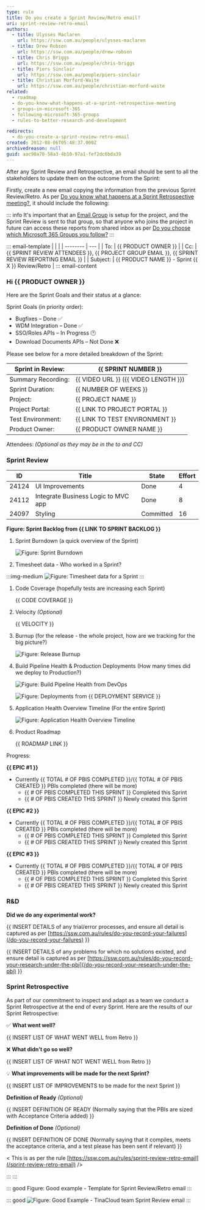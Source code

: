 ```yaml
---
type: rule
title: Do you create a Sprint Review/Retro email?
uri: sprint-review-retro-email
authors:
  - title: Ulysses Maclaren
    url: https://ssw.com.au/people/ulysses-maclaren
  - title: Drew Robson
    url: https://ssw.com.au/people/drew-robson
  - title: Chris Briggs
    url: https://ssw.com.au/people/chris-briggs
  - title: Piers Sinclair
    url: https://ssw.com.au/people/piers-sinclair
  - title: Christian Morford-Waite
    url: https://ssw.com.au/people/christian-morford-waite
related:
  - roadmap
  - do-you-know-what-happens-at-a-sprint-retrospective-meeting
  - groups-in-microsoft-365
  - following-microsoft-365-groups
  - rules-to-better-research-and-development

redirects:
  - do-you-create-a-sprint-review-retro-email
created: 2012-08-06T05:48:37.000Z
archivedreason: null
guid: aac90a70-58a3-4b10-97a1-fef2dc6bda39
---
```

After any Sprint Review and Retrospective, an email should be sent to all the stakeholders to update them on the outcome from the Sprint:

<!--endintro-->

Firstly, create a new email copying the information from the previous Sprint Review/Retro. As per [Do you know what happens at a Sprint Retrospective meeting?](/do-you-know-what-happens-at-a-sprint-retrospective-meeting), it should include the following:

::: info
It's important that an [Email Group](/groups-in-microsoft-365/#microsoft-365-groups) is setup for the project, and the Sprint Review is sent to that group, so that anyone who joins the project in future can access these reports from shared inbox as per [Do you choose which Microsoft 365 Groups you follow?](/following-microsoft-365-groups)
:::

::: email-template
|          |     |
| -------- | --- |
| To:      | {{ PRODUCT OWNER }} |
| Cc:      | {{ SPRINT REVIEW ATTENDEES }}, {{ PROJECT GROUP EMAIL }}, {{ SPRINT REVIEW REPORTING EMAIL }} |
| Subject: | {{ PRODUCT NAME }} - Sprint {{ X }} Review/Retro |
::: email-content

### Hi {{ PRODUCT OWNER }}

Here are the Sprint Goals and their status at a glance:

Sprint Goals (in priority order):

* Bugfixes – Done ✅
* WDM Integration – Done ✅
* SSO/Roles APIs – In Progress 🕑
* Download Documents APIs  – Not Done ❌

Please see below for a more detailed breakdown of the Sprint:

| Sprint in Review:  | {{ SPRINT NUMBER }}                   |
| ------------------ | ------------------------------------- |
| Summary Recording: | {{ VIDEO URL }} ({{ VIDEO LENGTH }})  |
| Sprint Duration:   | {{ NUMBER OF WEEKS }}                 |
| Project:           | {{ PROJECT NAME }}                    |
| Project Portal:    | {{ LINK TO PROJECT PORTAL }}          |
| Test Environment:  | {{ LINK TO TEST ENVIRONMENT }}        |
| Product Owner:     | {{ PRODUCT OWNER NAME }}              |

Attendees: *(Optional as they may be in the to and CC)*

### Sprint Review

| **ID** | **Title**                           | **State** | **Effort** |
| ------ | ----------------------------------- | --------- | ---------- |
| 24124  | UI Improvements                     | Done      | 4          |
| 24112  | Integrate Business Logic to MVC app | Done      | 8          |
| 24097  | Styling                             | Committed | 16         |

**Figure: Sprint Backlog from {{ LINK TO SPRINT BACKLOG }}**

1. Sprint Burndown (a quick overview of the Sprint)

   ![Figure: Sprint Burndown](burndown.JPG)

1. Timesheet data - Who worked in a Sprint?

:::img-medium
![Figure: Timesheet data for a Sprint](sprint-timesheet-data.png)
:::

1. Code Coverage (hopefully tests are increasing each Sprint)

   {{ CODE COVERAGE }}

1. Velocity *(Optional)*

   {{ VELOCITY }}

1. Burnup (for the release - the whole project, how are we tracking for the big picture?)

   ![Figure: Release Burnup](ReleaseBurnup.jpg)

1. Build Pipeline Health & Production Deployments (How many times did we deploy to Production?)

   ![Figure: Build Pipeline Health from DevOps](thumbnail_image.png)

   ![Figure: Deployments from {{ DEPLOYMENT SERVICE }}](production-deploy.png)

1. Application Health Overview Timeline (For the entire Sprint)

   ![Figure: Application Health Overview Timeline](ApplicationInsights.jpg)

1. Product Roadmap

   {{ ROADMAP LINK }}

Progress:

**{{ EPIC #1 }}**

* Currently {{ TOTAL # OF PBIS COMPLETED }}/{{ TOTAL # OF PBIS CREATED }} PBIs completed (there will be more)
  * {{ # OF PBIS COMPLETED THIS SPRINT }} Completed this Sprint
  * {{ # OF PBIS CREATED THIS SPRINT }}  Newly created this Sprint

**{{ EPIC #2 }}**

* Currently {{ TOTAL # OF PBIS COMPLETED }}/{{ TOTAL # OF PBIS CREATED }} PBIs completed (there will be more)
  * {{ # OF PBIS COMPLETED THIS SPRINT }} Completed this Sprint
  * {{ # OF PBIS CREATED THIS SPRINT }}  Newly created this Sprint

**{{ EPIC #3 }}**

* Currently {{ TOTAL # OF PBIS COMPLETED }}/{{ TOTAL # OF PBIS CREATED }} PBIs completed (there will be more)
  * {{ # OF PBIS COMPLETED THIS SPRINT }} Completed this Sprint
  * {{ # OF PBIS CREATED THIS SPRINT }}  Newly created this Sprint

### R&D

**Did we do any experimental work?**

{{ INSERT DETAILS of any trial/error processes, and ensure all detail is captured as per [https://ssw.com.au/rules/do-you-record-your-failures](/do-you-record-your-failures) }}

{{ INSERT DETAILS of any problems for which no solutions existed, and ensure detail is captured as per [https://ssw.com.au/rules/do-you-record-your-research-under-the-pbi](/do-you-record-your-research-under-the-pbi) }}

### Sprint Retrospective

As part of our commitment to inspect and adapt as a team we conduct a Sprint Retrospective at the end of every Sprint. Here are the results of our Sprint Retrospective:

✅ **What went well?**

{{ INSERT LIST OF WHAT WENT WELL from Retro }}

❌ **What didn’t go so well?**

{{ INSERT LIST OF WHAT NOT WENT WELL from Retro }}

💡 **What improvements will be made for the next Sprint?**

{{ INSERT LIST OF IMPROVEMENTS to be made for the next Sprint }}

**Definition of Ready** *(Optional)*

{{ INSERT DEFINITION OF READY (Normally saying that the PBIs are sized with Acceptance Criteria added) }}

**Definition of Done** *(Optional)*

{{ INSERT DEFINITION OF DONE (Normally saying that it compiles, meets the acceptance criteria, and a test please has been sent if relevant) }}

&lt; This is as per the rule [https://ssw.com.au/rules/sprint-review-retro-email](/sprint-review-retro-email) /&gt;

:::
:::

::: good
Figure: Good example - Template for Sprint Review/Retro email
:::

::: good
![Figure: Good Example - TinaCloud team Sprint Review email](tina-sprint-email.png)
:::
